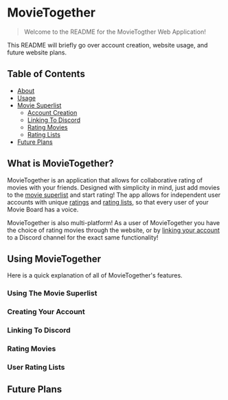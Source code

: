 # MovieTogether
> Welcome to the README for the MovieTogther Web Application!

This README will briefly go over account creation, website usage, and future website plans.

## Table of Contents
- [About](#What-Is-MovieTogether?)
- [Usage](#Using-MovieTogether)
- [Movie Superlist](#Using-The-Movie-Superlist)
  - [Account Creation](#Creating-Your-Account)
  - [Linking To Discord](#Linking-To-Discord)
  - [Rating Movies](#Rating-Movies)
  - [Rating Lists](#User-Rating-Lists)
- [Future Plans]()

## What is MovieTogether?
MovieTogether is an application that allows for collaborative rating of movies with your friends. Designed with simplicity in mind, just add movies to the [movie superlist](###Using-The-Movie-Superlist) and start rating! The app allows for independent user accounts with unique [ratings](###Rating-Movies) and [rating lists](###User-Rating-Lists), so that every user of your Movie Board has a voice.

MovieTogether is also multi-platform! As a user of MovieTogether you have the choice of rating movies through the website, or by [linking your account](###Linking-To-Discord) to a Discord channel for the exact same functionality!

## Using MovieTogether
Here is a quick explanation of all of MovieTogether's features.

### Using The Movie Superlist

### Creating Your Account

### Linking To Discord

### Rating Movies

### User Rating Lists

## Future Plans

